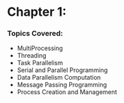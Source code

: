 # Chapter 1:
### Topics Covered:
- MultiProcessing
- Threading
- Task Parallelism
- Serial and Parallel Programming
- Data Parallelism Computation
- Message Passing Programming
- Process Creation and Management






